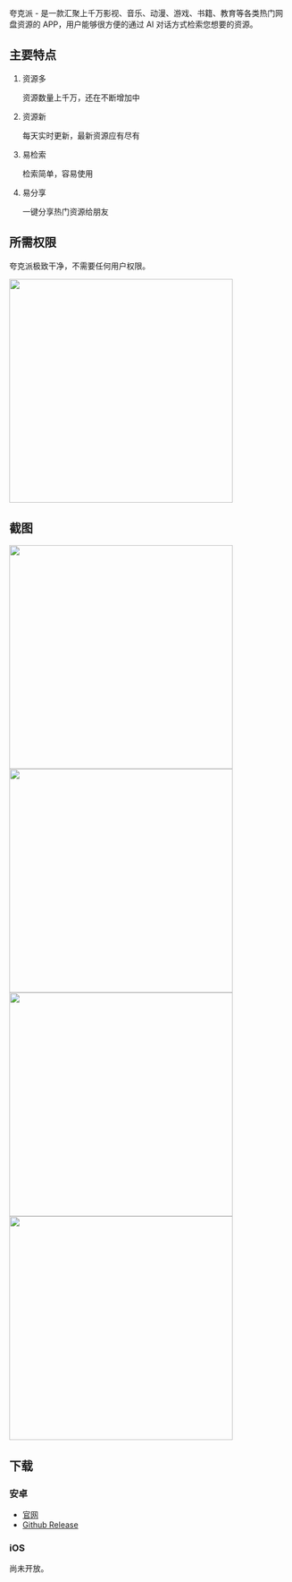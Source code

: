 夸克派 - 是一款汇聚上千万影视、音乐、动漫、游戏、书籍、教育等各类热门网盘资源的 APP，用户能够很方便的通过 AI 对话方式检索您想要的资源。

## 主要特点

1. 资源多

    资源数量上千万，还在不断增加中

2. 资源新

   每天实时更新，最新资源应有尽有

3. 易检索

   检索简单，容易使用

4. 易分享

   一键分享热门资源给朋友

## 所需权限

夸克派极致干净，不需要任何用户权限。

<img src="https://github.com/user-attachments/assets/d9fec04e-1d5b-4405-8d1e-1dacc63d2296" width="400">


## 截图

<img src="https://github.com/user-attachments/assets/8abdec2d-d45a-4d63-b4b9-e6777a415148" width="400">
<img src="https://github.com/user-attachments/assets/1948f7b0-d792-44d6-b3c7-c33f92945c68" width="400">
<img src="https://github.com/user-attachments/assets/6e17e1f1-c4c7-4d96-a9c8-ae14aacbcacf" width="400">
<img src="https://github.com/user-attachments/assets/8415447d-b5f4-4b54-a654-6bd09336c577" width="400">


## 下载

### 安卓

* [官网](https://app.887676.xyz)
* [Github Release](https://github.com/imawolff8/quark-pie/releases)

### iOS
  
尚未开放。



